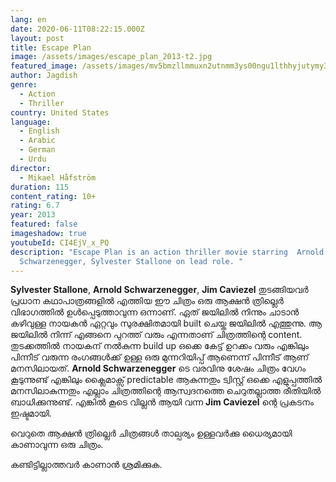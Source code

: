 ```yaml
---
lang: en
date: 2020-06-11T08:22:15.000Z
layout: post
title: Escape Plan
image: /assets/images/escape_plan_2013-t2.jpg
featured_image: /assets/images/mv5bmzllmmuxn2utnmm3ys00ngu1lthhyjutymy3ytc0otvlmzjixkeyxkfqcgdeqxvymjmwndgznjc-._v1_ql50_sy1000_cr0-0-663-1000_al_.jpg
author: Jagdish
genre:
  - Action
  - Thriller
country: United States
language:
  - English
  - Arabic
  - German
  - Urdu
director:
  - Mikael Håfström
duration: 115
content_rating: 10+
rating: 6.7
year: 2013
featured: false
imageshadow: true
youtubeId: CI4EjV_x_PQ
description: "Escape Plan is an action thriller movie starring  Arnold
  Schwarzenegger, Sylvester Stallone on lead role. "
---
```

**Sylvester Stallone**, **Arnold Schwarzenegger**, **Jim Caviezel** തുടങ്ങിയവർ പ്രധാന കഥാപാത്രങ്ങളിൽ എത്തിയ ഈ ചിത്രം ഒരു ആക്ഷൻ ത്രില്ലെർ വിഭാഗത്തിൽ ഉൾപ്പെടുത്താവുന്ന ഒന്നാണ്. ഏത് ജയിലിൽ നിന്നും ചാടാൻ കഴിവുള്ള നായകൻ ഏറ്റവും സുരക്ഷിതമായി built ചെയ്ത ജയിലിൽ എത്തുന്നു. ആ ജയിലിൽ നിന്ന് എങ്ങനെ പുറത്ത് വരും എന്നതാണ് ചിത്രത്തിന്റെ content. തുടക്കത്തിൽ നായകന് നൽകുന്ന build up ഒക്കെ കേട്ട് ഉറക്കം വരും എങ്കിലും പിന്നീട് വരുന്ന രംഗങ്ങൾക്ക് ഉള്ള ഒരു മുന്നറിയിപ്പ് ആണെന്ന് പിന്നീട് ആണ് മനസിലായത്. **Arnold Schwarzenegger** ടെ വരവിനു ശേഷം ചിത്രം വേഗം കൂടുന്നുണ്ട് എങ്കിലും ക്ലൈമാക്സ്‌ predictable ആകുന്നതും ട്വിസ്റ്റ്‌ ഒക്കെ എളുപ്പത്തിൽ മനസിലാകുന്നതും എല്ലാം ചിത്രത്തിന്റെ ആസ്വദനത്തെ ചെറുതല്ലാത്ത രീതിയിൽ ബാധിക്കുന്നുണ്ട്. എങ്കിൽ കൂടെ വില്ലൻ ആയി വന്ന **Jim Caviezel** ന്റെ പ്രകടനം ഇഷ്ടമായി.

വെറുതെ ആക്ഷൻ ത്രില്ലെർ ചിത്രങ്ങൾ താല്പര്യം ഉള്ളവർക്കു ധൈര്യമായി കാണാവുന്ന ഒരു ചിത്രം.

കണ്ടിട്ടില്ലാത്തവർ കാണാൻ ശ്രമിക്കുക.
